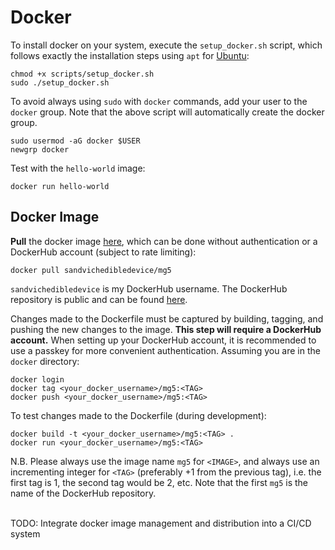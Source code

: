 # Docker

To install docker on your system, execute the `setup_docker.sh` script, which follows exactly the installation steps using `apt` for [Ubuntu](https://docs.docker.com/engine/install/ubuntu/):

```
chmod +x scripts/setup_docker.sh
sudo ./setup_docker.sh
```

To avoid always using `sudo` with `docker` commands, add your user to the `docker` group. Note that the above script will automatically create the docker group.

```
sudo usermod -aG docker $USER
newgrp docker
```

Test with the `hello-world` image:

```
docker run hello-world
```


## Docker Image
**Pull** the docker image [here](), which can be done without authentication or a DockerHub account (subject to rate limiting):

```
docker pull sandvichedibledevice/mg5
```

`sandvichedibledevice` is my DockerHub username. The DockerHub repository is public and can be found [here](https://hub.docker.com/repository/docker/sandvichedibledevice/mg5/general).

Changes made to the Dockerfile must be captured by building, tagging, and pushing the new changes to the image. **This step will require a DockerHub account.** When setting up your DockerHub account, it is recommended to use a passkey for more convenient authentication. Assuming you are in the `docker` directory:

```
docker login
docker tag <your_docker_username>/mg5:<TAG>
docker push <your_docker_username>/mg5:<TAG>
```

To test changes made to the Dockerfile (during development):

```
docker build -t <your_docker_username>/mg5:<TAG> .
docker run <your_docker_username>/mg5:<TAG>
```

N.B. Please always use the image name `mg5` for `<IMAGE>`, and always use an incrementing integer for `<TAG>` (preferably +1 from the previous tag), i.e. the first tag is 1, the second tag would be 2, etc. Note that the first `mg5` is the name of the DockerHub repository.

<br>
TODO: Integrate docker image management and distribution into a CI/CD system

